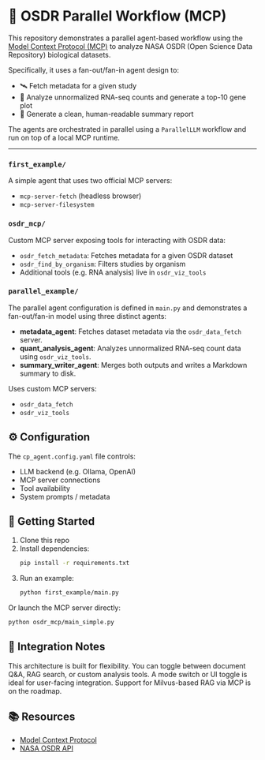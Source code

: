# 🧠 OSDR Parallel Workflow (MCP)

This repository demonstrates a parallel agent-based workflow using the [Model Context Protocol (MCP)](https://modelcontext.org/) to analyze NASA OSDR (Open Science Data Repository) biological datasets.

Specifically, it uses a fan-out/fan-in agent design to:
- 🛰 Fetch metadata for a given study
- 🧬 Analyze unnormalized RNA-seq counts and generate a top-10 gene plot
- 📄 Generate a clean, human-readable summary report

The agents are orchestrated in parallel using a `ParallelLLM` workflow and run on top of a local MCP runtime.

---

### `first_example/`
A simple agent that uses two official MCP servers:
- `mcp-server-fetch` (headless browser)
- `mcp-server-filesystem`

### `osdr_mcp/`
Custom MCP server exposing tools for interacting with OSDR data:
- `osdr_fetch_metadata`: Fetches metadata for a given OSDR dataset
- `osdr_find_by_organism`: Filters studies by organism
- Additional tools (e.g. RNA analysis) live in `osdr_viz_tools`

### `parallel_example/`
The parallel agent configuration is defined in `main.py` and demonstrates a fan-out/fan-in model using three distinct agents:
- **metadata_agent**: Fetches dataset metadata via the `osdr_data_fetch` server.
- **quant_analysis_agent**: Analyzes unnormalized RNA-seq count data using `osdr_viz_tools`.
- **summary_writer_agent**: Merges both outputs and writes a Markdown summary to disk.


Uses custom MCP servers:  
- `osdr_data_fetch`  
- `osdr_viz_tools`

## ⚙️ Configuration

The `cp_agent.config.yaml` file controls:
- LLM backend (e.g. Ollama, OpenAI)
- MCP server connections
- Tool availability
- System prompts / metadata

## 🚀 Getting Started

1. Clone this repo
2. Install dependencies:
   ```bash
   pip install -r requirements.txt
   ```
3. Run an example:
   ```bash
   python first_example/main.py
   ```

Or launch the MCP server directly:
```bash
python osdr_mcp/main_simple.py
```

## 🧩 Integration Notes

This architecture is built for flexibility. You can toggle between document Q&A, RAG search, or custom analysis tools. A mode switch or UI toggle is ideal for user-facing integration. Support for Milvus-based RAG via MCP is on the roadmap.

## 📚 Resources

- [Model Context Protocol](https://modelcontext.org/)
- [NASA OSDR API](https://visualization.osdr.nasa.gov/biodata/api/v2/dataset/)
